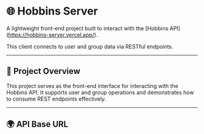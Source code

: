 # 🌐 Hobbins Server

A lightweight front-end project built to interact with the [Hobbins API]
(https://hobbins-server.vercel.app/).

This client connects to user and group data via RESTful endpoints.

---

## 🚀 Project Overview

This project serves as the front-end interface for interacting with the Hobbins API. It supports user and group operations and demonstrates how to consume REST endpoints effectively.

---

## 🌍 API Base URL

